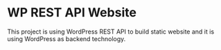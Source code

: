 # WP REST API Website

This project is using WordPress REST API to build static website and it is using WordPress as backend technology.
